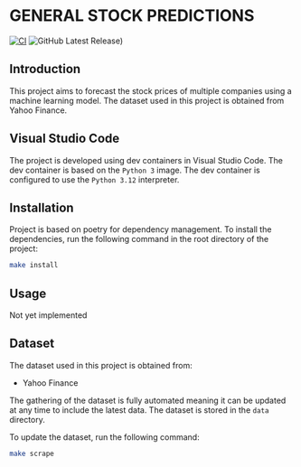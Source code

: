 # GENERAL STOCK PREDICTIONS

[![CI](https://github.com/THEWhiteArrow/ml-general-stock-predictions/actions/workflows/github-action-ci.yml/badge.svg)](https://github.com/THEWhiteArrow/ml-general-stock-predictions/actions/workflows/github-action-ci.yml/badge.svg)
![GitHub Latest Release)](https://img.shields.io/github/v/release/THEWhiteArrow/ml-general-stock-predictions?logo=github)

## Introduction

This project aims to forecast the stock prices of multiple companies using a machine learning model. The dataset used in this project is obtained from Yahoo Finance.

## Visual Studio Code

The project is developed using dev containers in Visual Studio Code. The dev container is based on the `Python 3` image. The dev container is configured to use the `Python 3.12` interpreter.

## Installation

Project is based on poetry for dependency management. To install the dependencies, run the following command in the root directory of the project:

```bash
make install
```

## Usage

Not yet implemented

## Dataset

The dataset used in this project is obtained from:

-   Yahoo Finance

The gathering of the dataset is fully automated meaning it can be updated at any time to include the latest data. The dataset is stored in the `data` directory.

To update the dataset, run the following command:

```bash
make scrape
```
